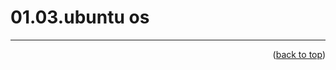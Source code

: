 <a name="topage"></a>

# 01.03.ubuntu os

----

<p align="right">(<a href="#topage">back to top</a>)</p>
<br/>
<br/>
